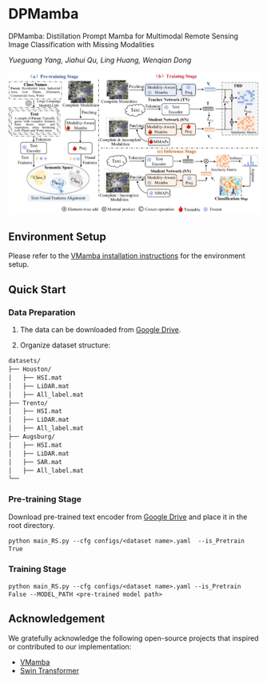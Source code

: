 # DPMamba
DPMamba: Distillation Prompt Mamba for Multimodal Remote Sensing Image Classification with Missing Modalities

*Yueguang Yang, Jiahui Qu, Ling Huang, Wenqian Dong*


![Teaser Image](pic/framework.jpg)    

## Environment Setup

Please refer to the [VMamba installation instructions](https://github.com/MzeroMiko/VMamba) for the environment setup.


## Quick Start

### Data Preparation
1. The data can be downloaded from [Google Drive](https://drive.google.com/drive/folders/1nbOzUDTT0GXN8VDpw7ldWTt7WG-NRYG_?usp=sharing).

2. Organize dataset structure:
```txt
datasets/
├── Houston/
│   ├── HSI.mat
│   ├── LiDAR.mat         
│   ├── All_label.mat
├── Trento/
│   ├── HSI.mat
│   ├── LiDAR.mat         
│   ├── All_label.mat
├── Augsburg/
│   ├── HSI.mat
│   ├── LiDAR.mat     
│   ├── SAR.mat       
│   ├── All_label.mat
└──
```
   

### Pre-training Stage
Download pre-trained text encoder from [Google Drive](https://drive.google.com/file/d/1lGomu2aL8PWBiPC-kq2NnCJjDbqAkYWX/view?usp=sharing)
and place it in the root directory.

```shell
python main_RS.py --cfg configs/<dataset name>.yaml  --is_Pretrain True 
```

### Training Stage
```shell
python main_RS.py --cfg configs/<dataset name>.yaml --is_Pretrain False --MODEL_PATH <pre-trained model path> 
```

[//]: # (## Citation)

[//]: # ()
[//]: # (If you find this project helpful, please use the following BibTeX entry.)

[//]: # (```BibTeX)

[//]: # (@article{lv2025test,)

[//]: # (  title={Test-Time Domain Generalization via Universe Learning: A Multi-Graph Matching Approach for Medical Image Segmentation},)

[//]: # (  author={Lv, Xingguo and Dong, Xingbo and Wang, Liwen and Yang, Jiewen and Zhao, Lei and Pu, Bin and Jin, Zhe and Li, Xuejun},)

[//]: # (  journal={arXiv preprint arXiv:2503.13012},)

[//]: # (  year={2025})

[//]: # (})

[//]: # (```)

## Acknowledgement

We gratefully acknowledge the following open-source projects that inspired or contributed to our implementation:

- [VMamba](https://github.com/MzeroMiko/VMamba)
- [Swin Transformer](https://github.com/microsoft/Swin-Transformer)




